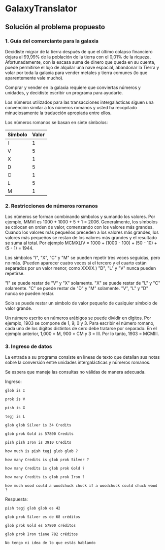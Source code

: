 # GalaxyTranslator

## Solución al problema propuesto

### 1. Guía del comerciante para la galaxia
Decidiste migrar de la tierra después de que el último colapso financiero dejara al 99,99% de la población de la tierra con el 0,01% de la riqueza. Afortunadamente, con la escasa suma de dinero que queda en su cuenta, puede permitirse el lujo de alquilar una nave espacial, abandonar la Tierra y volar por toda la galaxia para vender metales y tierra comunes (lo que aparentemente vale mucho).

Comprar y vender en la galaxia requiere que conviertas números y unidades, y decidiste escribir un programa para ayudarte.

Los números utilizados para las transacciones intergalácticas siguen una convención similar a los números romanos y usted ha recopilado minuciosamente la traducción apropiada entre ellos.

Los números romanos se basan en siete símbolos:

| Símbolo  | Valor |
| ------------- | ------------- |
| I  | 1  |
| V  | 5  |
| X  | 1  |
| D  | 5  |
| C  | 1  |
| L  | 5  |
| M  | 1  |

### 2. Restricciones de números romanos

Los números se forman combinando símbolos y sumando los valores. Por ejemplo, MMVI es 1000 + 1000 + 5 + 1 = 2006. Generalmente, los símbolos se colocan en orden de valor, comenzando con los valores más grandes. Cuando los valores más pequeños preceden a los valores más grandes, los valores más pequeños se restan de los valores más grandes y el resultado se suma al total. Por ejemplo MCMXLIV = 1000 + (1000 - 100) + (50 - 10) + (5 - 1) = 1944.

Los símbolos "I", "X", "C" y "M" se pueden repetir tres veces seguidas, pero no más. (Pueden aparecer cuatro veces si el tercero y el cuarto están separados por un valor menor, como XXXIX.) "D", "L" y "V" nunca pueden repetirse.

"I" se puede restar de "V" y "X" solamente. "X" se puede restar de "L" y "C" solamente. "C" se puede restar de "D" y "M" solamente. "V", "L" y "D" nunca se pueden restar.

Solo se puede restar un símbolo de valor pequeño de cualquier símbolo de valor grande.

Un número escrito en números arábigos se puede dividir en dígitos. Por ejemplo, 1903 se compone de 1, 9, 0 y 3. Para escribir el número romano, cada uno de los dígitos distintos de cero debe tratarse por separado. En el ejemplo anterior, 1,000 = M, 900 = CM y 3 = III. Por lo tanto, 1903 = MCMIII.

### 3. Ingreso de datos
La entrada a su programa consiste en líneas de texto que detallan sus notas sobre la conversión entre unidades intergalácticas y números romanos.

Se espera que maneje las consultas no válidas de manera adecuada.

Ingreso:
```
glob is I

prok is V

pish is X

tegj is L

glob glob Silver is 34 Credits

glob prok Gold is 57800 Credits

pish pish Iron is 3910 Credits

how much is pish tegj glob glob ?

how many Credits is glob prok Silver ?

how many Credits is glob prok Gold ?

how many Credits is glob prok Iron ?

how much wood could a woodchuck chuck if a woodchuck could chuck wood ?
```
Respuesta:
```
pish tegj glob glob es 42

glob prok Silver es de 68 créditos

glob prok Gold es 57800 créditos

glob prok Iron tiene 782 créditos

No tengo ni idea de lo que estás hablando
```
